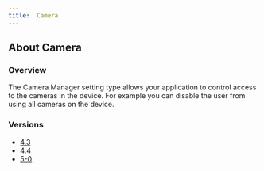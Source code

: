 ```yaml
---
title:  Camera
---
```


## About Camera

### Overview

The Camera Manager setting type allows your application to control access to the cameras in the device. For example you can disable the user from using all cameras on the device. 

### Versions

* [4.3](4-3)
* [4.4](4-4)
* [5-0](5-0)

